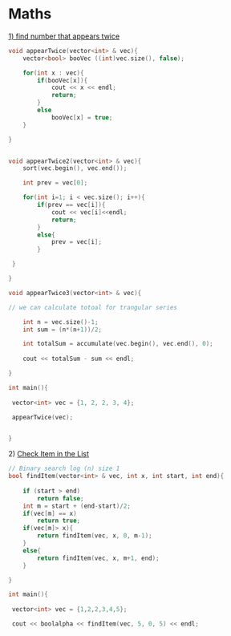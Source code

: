 # Maths

[1\) find number that appears twice ](https://www.interviewcake.com/question/python/which-appears-twice?course=fc1&section=combinatorics-probability-math)

```cpp
void appearTwice(vector<int> & vec){
	vector<bool> booVec ((int)vec.size(), false);

	for(int x : vec){
		if(booVec[x]){
			cout << x << endl;
			return;
		}
		else
			booVec[x] = true;
	}

}


void appearTwice2(vector<int> & vec){
	sort(vec.begin(), vec.end());

	int prev = vec[0];

	for(int i=1; i < vec.size(); i++){
		if(prev == vec[i]){
			cout << vec[i]<<endl;
			return;
		}
		else{
			prev = vec[i];
		}

 }		

}

void appearTwice3(vector<int> & vec){ 

// we can calculate totoal for trangular series

	int n = vec.size()-1;
	int sum = (n*(n+1))/2;

	int totalSum = accumulate(vec.begin(), vec.end(), 0);
	
	cout << totalSum - sum << endl;	

}

int main(){
	
 vector<int> vec = {1, 2, 2, 3, 4};

 appearTwice(vec);


}
```

2\) [Check Item in the List ](https://www.interviewcake.com/question/python/find-in-ordered-set?course=fc1&section=combinatorics-probability-math)

```cpp
// Binary search log (n) size 1
bool findItem(vector<int> & vec, int x, int start, int end){
	
	if (start > end)
		return false;
	int m = start + (end-start)/2;
	if(vec[m] == x)
		return true;
	if(vec[m]> x){
		return findItem(vec, x, 0, m-1);
	}
	else{
		return findItem(vec, x, m+1, end);
	}

}

int main(){
	
 vector<int> vec = {1,2,2,3,4,5};

 cout << boolalpha << findItem(vec, 5, 0, 5) << endl;



```

